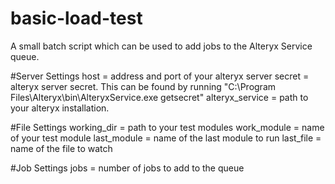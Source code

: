 # basic-load-test
A small batch script which can be used to add jobs to the Alteryx Service queue.  

#Server Settings
	host   = address and port of your alteryx server
	secret = alteryx server secret.  This can be found by running "C:\Program Files\Alteryx\bin\AlteryxService.exe getsecret"
	alteryx_service = path to your alteryx installation.

#File Settings
	working_dir = path to your test modules
	work_module = name of your test module
	last_module = name of the last module to run
	last_file   = name of the file to watch

#Job Settings
	jobs = number of jobs to add to the queue
